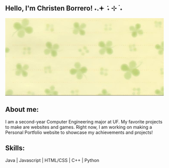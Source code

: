 ## Hello, I'm Christen Borrero!  ˖.𖥔 ݁ ˖ ⊹ ࣪ ˖ 
![banner](clovers.jpeg)

<!--
**christenb8/christenb8** is a ✨ _special_ ✨ repository because its `README.md` (this file) appears on your GitHub profile.

Here are some ideas to get you started:

- 🔭 I’m currently working on ...
- 🌱 I’m currently learning ...
- 👯 I’m looking to collaborate on ...
- 🤔 I’m looking for help with ...
- 💬 Ask me about ...
- 📫 How to reach me: ...
- 😄 Pronouns: ...
- ⚡ Fun fact: ...
-->
## About me:
I am a second-year Computer Engineering major at UF. My favorite projects to make are websites and games. Right now, I am working on making a Personal Portfolio website to showcase my achievements and projects!

## Skills:
Java | Javascript | HTML/CSS | C++ | Python
